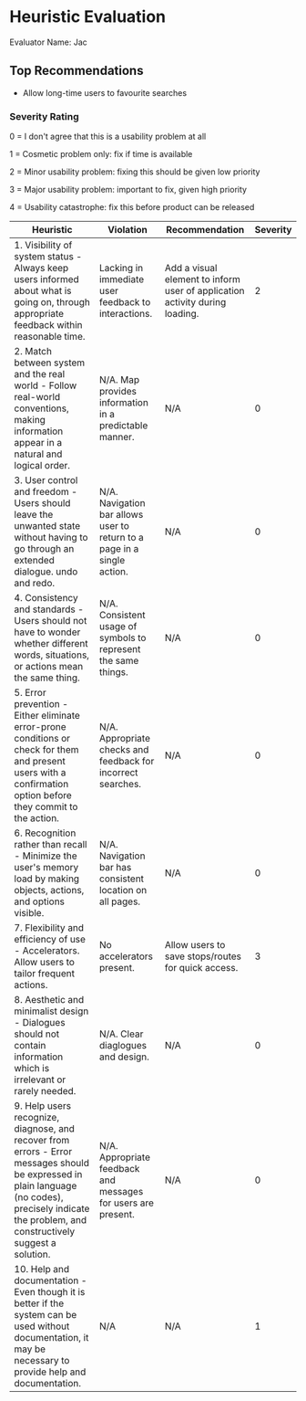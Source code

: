 # Heuristic Evaluation 
Evaluator Name: Jac

## Top Recommendations

- Allow long-time users to favourite searches

###  Severity Rating 

0 = I don't agree that this is a usability problem at all 

1 = Cosmetic problem only: fix if time is available 

2 = Minor usability problem: fixing this should be given low priority 

3 = Major usability problem: important to fix, given high priority 

4 = Usability catastrophe: fix this before product can be released 


| Heuristic                                                    | Violation | Recommendation | Severity |
| ------------------------------------------------------------ | --------- | -------------- | -------- |
| 1. Visibility of system status - Always keep users informed about what is going on, through appropriate feedback within reasonable time. | Lacking in immediate user feedback to interactions. | Add a visual element to inform user of application activity during loading. | 2 |
| 2. Match between system and the real world - Follow real-world conventions, making information appear in a natural and logical order. | N/A. Map provides information in a predictable manner. | N/A | 0 |
| 3. User control and freedom - Users should leave the unwanted state without having to go through an extended dialogue. undo and redo. | N/A. Navigation bar allows user to return to a page in a single action. | N/A | 0 |
| 4. Consistency and standards - Users should not have to wonder whether different words, situations, or actions mean the same thing. | N/A. Consistent usage of symbols to represent the same things. | N/A | 0 |
| 5. Error prevention - Either eliminate error-prone conditions or check for them and present users with a confirmation option before they commit to the action. | N/A. Appropriate checks and feedback for incorrect searches. | N/A | 0 |
| 6. Recognition rather than recall - Minimize the user's memory load by making objects, actions, and options visible. | N/A. Navigation bar has consistent location on all pages. | N/A | 0 |
| 7. Flexibility and efficiency of use - Accelerators. Allow users to tailor frequent actions. | No accelerators present. | Allow users to save stops/routes for quick access. | 3 |
| 8. Aesthetic and minimalist design - Dialogues should not contain information which is irrelevant or rarely needed. | N/A. Clear diaglogues and design. | N/A | 0 |
| 9. Help users recognize, diagnose, and recover from errors - Error messages should be expressed in plain language (no codes), precisely indicate the problem, and constructively suggest a solution. | N/A. Appropriate feedback and messages for users are present. | N/A | 0 |
| 10. Help and documentation - Even though it is better if the system can be used without documentation, it may be necessary to provide help and documentation. | N/A | N/A | 1 |